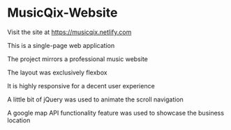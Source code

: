 # MusicQix-Website
Visit the site at https://musicqix.netlify.com

This is a single-page web application

The project mirrors a professional music website

The layout was exclusively flexbox

It is highly responsive for a decent user experience

A little bit of jQuery was used to animate the scroll navigation

A google map API functionality feature was used to showcase the business location
